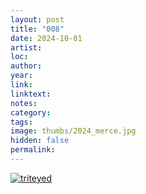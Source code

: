 ```yaml
---
layout: post
title: "008"
date: 2024-10-01
artist: 
loc: 
author: 
year: 
link: 
linktext: 
notes: 
category: 
tags: 
image: thumbs/2024_merce.jpg
hidden: false
permalink:
---
```




<div class="post_image">
	<a href="{{ site.baseurl }}/images/posts/2024_quin/001.jpg" target="_blank">
	<img src="{{ site.baseurl }}/images/posts/2024_quin/001.jpg" alt="triteyed"></a>
</div>


